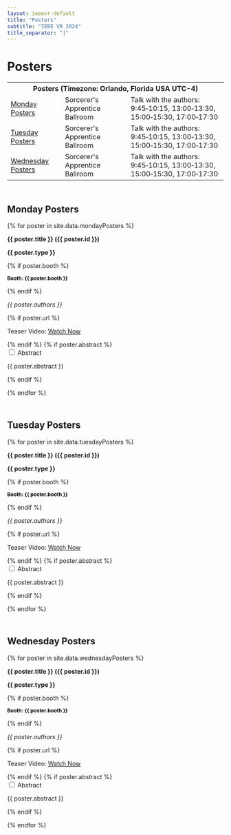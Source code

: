 ```yaml
---
layout: ieeevr-default
title: "Posters"
subtitle: "IEEE VR 2024"
title_separator: "|"
---
```


<h1>Posters</h1>
<div>
    <table class="styled-table">
        <tr>
            <th colspan="3">Posters (Timezone: Orlando, Florida USA UTC-4)</th>
        </tr>
        <tr>
            <td class="medLarge"><a href="#P1">Monday Posters</a></td>
            <td class="medLarge">Sorcerer's Apprentice Ballroom</td>
            <td class="medLarge">Talk with the authors:<br/>9:45&#8209;10:15, 13:00&#8209;13:30, 15:00&#8209;15:30, 17:00&#8209;17:30</td>
        </tr>
        <tr>
            <td class="medLarge"><a href="#P2">Tuesday Posters</a></td>
            <td class="medLarge">Sorcerer's Apprentice Ballroom</td>
            <td class="medLarge">Talk with the authors:<br/>9:45&#8209;10:15, 13:00&#8209;13:30, 15:00&#8209;15:30, 17:00&#8209;17:30</td>
        </tr>
        <tr>
            <td class="medLarge"><a href="#P3">Wednesday Posters</a></td>
            <td class="medLarge">Sorcerer's Apprentice Ballroom</td>
            <td class="medLarge">Talk with the authors:<br/>9:45&#8209;10:15, 13:00&#8209;13:30, 15:00&#8209;15:30, 17:00&#8209;17:30</td>
        </tr>
    </table>
</div>

<div>    
    <h2 id="P1" class="pink" style="padding-top:25px;">Monday Posters</h2>    
    {% for poster in site.data.mondayPosters %}
        <p>
            <strong>{{ poster.title }} ({{ poster.id }})</strong>
            <p><strong>{{ poster.type }}</strong></p> 
            {% if poster.booth %}
                <p> <small><strong style="color: black;"> Booth: {{ poster.booth }} </strong></small> <br> </p>  
            {% endif %}
            <p><i>{{ poster.authors }}</i></p>
            {% if poster.url %}
                <p>Teaser Video: <a href="{{ poster.url }}" target="_blank">Watch Now</a></p>
            {% endif %}
            {% if poster.abstract %}
                <div id="{{ poster.id }}" class="wrap-collabsible"> <input id="collapsibleabstract{{ poster.id }}" class="toggle" type="checkbox"> <label for="collapsibleabstract{{ poster.id }}" class="lbl-toggle">Abstract</label>
                    <div class="collapsible-content">
                        <div class="content-inner">
                            <p>{{ poster.abstract }}</p>
                        </div>
                    </div>
                </div>     
            {% endif %}
        </p>
    {% endfor %}
</div>
<div>
    <h2 id="P2" class="pink" style="padding-top:25px;">Tuesday Posters</h2>
    {% for poster in site.data.tuesdayPosters %}
        <p>
            <strong>{{ poster.title }} ({{ poster.id }})</strong>
            <p><strong>{{ poster.type }}</strong></p>
            {% if poster.booth %}
                <p> <small><strong style="color: black;"> Booth: {{ poster.booth }} </strong></small> <br> </p>  
            {% endif %}
            <p><i>{{ poster.authors }}</i></p>
            {% if poster.url %}
                <p>Teaser Video: <a href="{{ poster.url }}" target="_blank">Watch Now</a></p>
            {% endif %}
            {% if poster.abstract %}
                <div id="{{ poster.id }}" class="wrap-collabsible"> <input id="collapsibleabstract{{ poster.id }}" class="toggle" type="checkbox"> <label for="collapsibleabstract{{ poster.id }}" class="lbl-toggle">Abstract</label>
                    <div class="collapsible-content">
                        <div class="content-inner">
                            <p>{{ poster.abstract }}</p>
                        </div>
                    </div>
                </div>       
            {% endif %}
        </p>
    {% endfor %}
</div>
<div>
    <h2 id="P3" class="pink" style="padding-top:25px;">Wednesday Posters</h2>
    {% for poster in site.data.wednesdayPosters %}
        <p>
            <strong>{{ poster.title }} ({{ poster.id }})</strong>
            <p><strong>{{ poster.type }}</strong></p>
            {% if poster.booth %}
                <p> <small><strong style="color: black;"> Booth: {{ poster.booth }} </strong></small> <br> </p>  
            {% endif %}
            <p><i>{{ poster.authors }}</i></p>
            {% if poster.url %}
                <p>Teaser Video: <a href="{{ poster.url }}" target="_blank">Watch Now</a></p>
            {% endif %}
            {% if poster.abstract %}
                <div id="{{ poster.id }}" class="wrap-collabsible"> <input id="collapsibleabstract{{ poster.id }}" class="toggle" type="checkbox"> <label for="collapsibleabstract{{ poster.id }}" class="lbl-toggle">Abstract</label>
                    <div class="collapsible-content">
                        <div class="content-inner">
                            <p>{{ poster.abstract }}</p>
                        </div>
                    </div>
                </div>   
            {% endif %}
        </p> 
    {% endfor %}
</div>